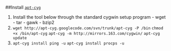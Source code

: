 ##Install [`apt-cyg`][1] 
  1. Install the tool below through the standard cygwin setup program
    - wget
    - tar
    - gawk
    - bzip2
  2. `wget http://apt-cyg.googlecode.com/svn/trunk/apt-cyg -P /bin`
     `chmod +x /bin/apt-cyg`
     `apt-cyg -m http://mirrors.163.com/cygwin/`
     `apt-cyg update`
  3. `apt-cyg install ping -u`
     `apt-cyg install procps -u`




  [1]:http://code.google.com/p/apt-cyg/
